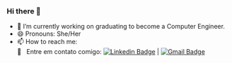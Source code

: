 ### Hi there 👋

- 🔭 I’m currently working on graduating to become a Computer Engineer.
- 😄 Pronouns: She/Her
- 📫 How to reach me: 
 <br/> :email: &nbsp; Entre em contato comigo: [![Linkedin Badge](https://img.shields.io/badge/-misefe1964-blue?style=flat-square&logo=Linkedin&logoColor=white&link=https://www.linkedin.com/in/misefe1964/)](https://www.linkedin.com/in/misefe1964/) 
| 
[![Gmail Badge](https://img.shields.io/badge/-misefe1964@gmail.com-c14438?style=flat-square&logo=Gmail&logoColor=white&link=mailto:misefe1964@gmail.com)](mailto:misefe1964@gmail.com)
